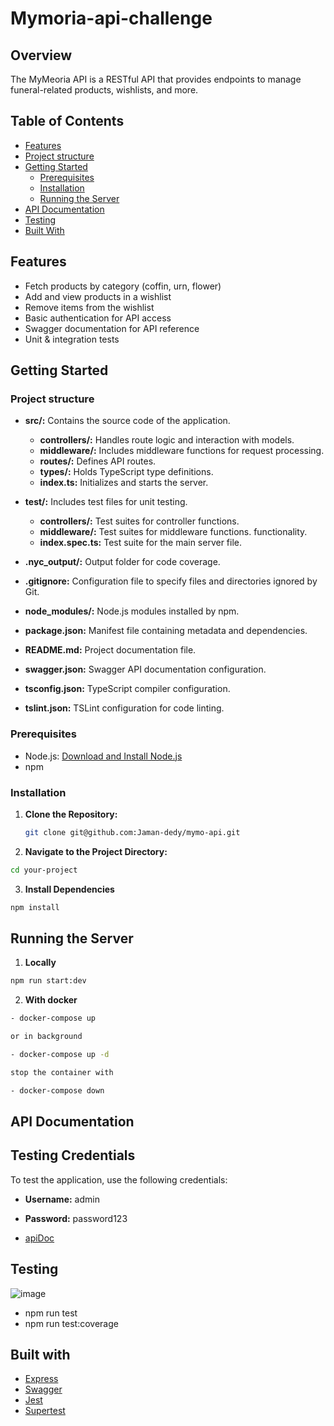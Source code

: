 # Mymoria-api-challenge

## Overview

The MyMeoria API is a RESTful API that provides endpoints to manage funeral-related products, wishlists, and more.


## Table of Contents

- [Features](#features)
- [Project structure](#project-structure)
- [Getting Started](#getting-started)
  - [Prerequisites](#prerequisites)
  - [Installation](#installation)
  - [Running the Server](#running-the-server)
- [API Documentation](#api-documentation)
- [Testing](#testing)
- [Built With](#built-with)

## Features

- Fetch products by category (coffin, urn, flower)
- Add and view products in a wishlist
- Remove items from the wishlist
- Basic authentication for API access
- Swagger documentation for API reference
- Unit & integration tests

## Getting Started

### Project structure

- **src/:** Contains the source code of the application.
  - **controllers/:** Handles route logic and interaction with models.
  - **middleware/:** Includes middleware functions for request processing.
  - **routes/:** Defines API routes.
  - **types/:** Holds TypeScript type definitions.
  - **index.ts:** Initializes and starts the server.

- **test/:** Includes test files for unit testing.
  - **controllers/:** Test suites for controller functions.
  - **middleware/:** Test suites for middleware functions.
functionality.
  - **index.spec.ts:** Test suite for the main server file.

- **.nyc_output/:** Output folder for code coverage.

- **.gitignore:** Configuration file to specify files and directories ignored by Git.

- **node_modules/:** Node.js modules installed by npm.

- **package.json:** Manifest file containing metadata and dependencies.

- **README.md:** Project documentation file.

- **swagger.json:** Swagger API documentation configuration.

- **tsconfig.json:** TypeScript compiler configuration.

- **tslint.json:** TSLint configuration for code linting.


### Prerequisites

- Node.js: [Download and Install Node.js](https://nodejs.org/)
- npm

### Installation

1. **Clone the Repository:**

   ```bash
   git clone git@github.com:Jaman-dedy/mymo-api.git


2. **Navigate to the Project Directory:**

```bash
cd your-project

```

3. **Install Dependencies**

```bash
npm install

```

## Running the Server

1. **Locally**

```bash
npm run start:dev

```

2. **With docker**

```bash
- docker-compose up

or in background 

- docker-compose up -d

stop the container with 

- docker-compose down
```

## API Documentation

## Testing Credentials

To test the application, use the following credentials:

- **Username:** admin
- **Password:** password123

- [apiDoc](http://localhost:3000/api-docs)

## Testing

![image](https://github.com/Jaman-dedy/mymo-api/assets/46047244/83b05927-9f12-498e-be2d-25b491acc719)

- npm run test
- npm run test:coverage


## Built with

- [Express](https://expressjs.com/)
- [Swagger](https://swagger.io/)
- [Jest](https://jestjs.io/)
- [Supertest](https://www.npmjs.com/package/supertest)
